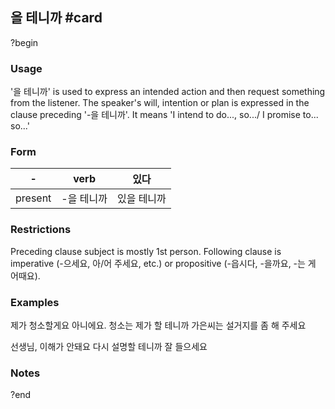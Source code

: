 ## 을 테니까 #card
?begin
### Usage
'을 테니까'  is used to express an intended action and then request something from the listener. The speaker's will, intention or plan is expressed in the clause preceding '-을 테니까'. It means 'I intend to do..., so.../ I promise to... so...'
### Form
| -       | verb   | 있다     |
| ------- | ------ | ------ |
| present | -을 테니까 | 있을 테니까 |
### Restrictions
Preceding clause subject is mostly 1st person. Following clause is imperative (-으세요, 아/어 주세요, etc.) or propositive (-읍시다, -을까요, -는 게 어때요).
### Examples
제가 청소할게요
아니에요. 청소는 제가 할 테니까 가은씨는 설거지를 좀 해 주세요

선생님, 이해가 안돼요
다시 설명할 테니까 잘 들으세요
### Notes
?end
